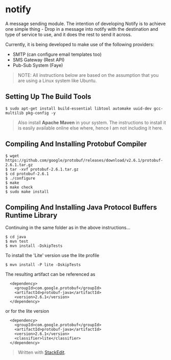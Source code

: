 # notify

A message sending module. The intention of developing Notify is to achieve one simple thing - Drop in a message into notify with the destination and type of service to use, and it does the rest to send it across.

Currently, it is being developed to make use of the following providers:

 - SMTP (can configure email templates too)
 - SMS Gateway (Rest API)
 - Pub-Sub System (Faye)

> NOTE: All instructions below are based on the assumption that you are using a Linux system like Ubuntu.

Setting Up The Build Tools
--------------------------

    $ sudo apt-get install build-essential libtool automake uuid-dev gcc-multilib pkg-config -y

> Also install **Apache Maven** in your system. The instructions to install it is easily available online else where, hence I am not including it here.

Compiling And Installing Protobuf Compiler
--------------------------

    $ wget https://github.com/google/protobuf/releases/download/v2.6.1/protobuf-2.6.1.tar.gz
    $ tar -xvf protobuf-2.6.1.tar.gz
    $ cd protobuf-2.6.1
    $ ./configure
    $ make
    $ make check
    $ sudo make install

Compiling And Installing Java Protocol Buffers Runtime Library
--------------------------

Continuing in the same folder as in the above instructions...

    $ cd java
    $ mvn test
    $ mvn install -DskipTests

To install the 'Lite' version use the lite profile

    $ mvn install -P lite -DskipTests

The resulting artifact can be referenced as 

      <dependency>
        <groupId>com.google.protobuf</groupId>
        <artifactId>protobuf-java</artifactId>
        <version>2.6.1</version>
      </dependency>

or for the lite version

      <dependency>
        <groupId>com.google.protobuf</groupId>
        <artifactId>protobuf-java</artifactId>
        <version>2.6.1</version>
        <classifier>lite</classifier>
      </dependency>

> Written with [StackEdit](https://stackedit.io/).
